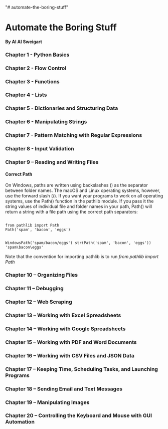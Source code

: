 "# automate-the-boring-stuff" 

# Automate the Boring Stuff
#### By Al Al Sweigart

### Chapter 1 - Python Basics

### Chapter 2 - Flow Control

### Chapter 3 - Functions

### Chapter 4 - Lists

### Chapter 5 - Dictionaries and Structuring Data

### Chapter 6 - Manipulating Strings

### Chapter 7 - Pattern Matching with Regular Expressions

### Chapter 8 - Input Validation

### Chapter 9 – Reading and Writing Files

#### Correct Path
On Windows, paths are written using backslashes (\) as the separator between folder names. The macOS and Linux operating systems, however, use the forward slash (/). If you want your programs to work on all operating systems, use the Path() function in the pathlib module. If you pass it the string values of individual file and folder names in your path, Path() will return a string with a file path using the correct path separators:

<code>
from pathlib import Path
Path('spam', 'bacon', 'eggs')

WindowsPath('spam/bacon/eggs')
str(Path('spam', 'bacon', 'eggs'))
'spam\\bacon\\eggs'
</code>

Note that the convention for importing pathlib is to run *from pathlib import Path*

### Chapter 10 – Organizing Files

### Chapter 11 – Debugging

### Chapter 12 – Web Scraping

### Chapter 13 – Working with Excel Spreadsheets

### Chapter 14 – Working with Google Spreadsheets

### Chapter 15 – Working with PDF and Word Documents

### Chapter 16 – Working with CSV Files and JSON Data

### Chapter 17 – Keeping Time, Scheduling Tasks, and Launching Programs

### Chapter 18 – Sending Email and Text Messages

### Chapter 19 – Manipulating Images

### Chapter 20 – Controlling the Keyboard and Mouse with GUI Automation